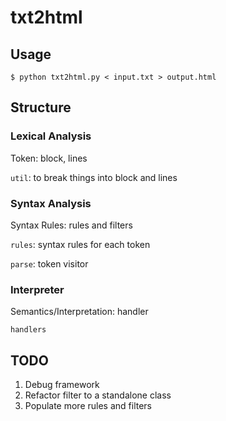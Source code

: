 # txt2html

## Usage

```
$ python txt2html.py < input.txt > output.html
```

## Structure

### Lexical Analysis

Token: block, lines

`util`: to break things into block and lines

### Syntax Analysis

Syntax Rules: rules and filters

`rules`: syntax rules for each token

`parse`: token visitor

### Interpreter

Semantics/Interpretation: handler

`handlers`
	
## TODO
1. Debug framework
2. Refactor filter to a standalone class
3. Populate more rules and filters